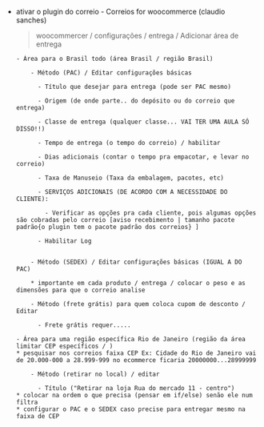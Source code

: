 - ativar o plugin do correio - Correios for woocommerce (claudio sanches)

    > woocommercer / configurações / entrega / Adicionar área de entrega
    
      - Área para o Brasil todo (área Brasil / região Brasil)

          - Método (PAC) / Editar configurações básicas

            - Título que desejar para entrega (pode ser PAC mesmo)

            - Origem (de onde parte.. do depósito ou do correio que entrega)

            - Classe de entrega (qualquer classe... VAI TER UMA AULA SÓ DISSO!!)

            - Tempo de entrega (o tempo do correio) / habilitar

            - Dias adicionais (contar o tempo pra empacotar, e levar no correio)

            - Taxa de Manuseio (Taxa da embalagem, pacotes, etc)

            - SERVIÇOS ADICIONAIS (DE ACORDO COM A NECESSIDADE DO CLIENTE):

              - Verificar as opções pra cada cliente, pois algumas opções são cobradas pelo correio [aviso recebimento | tamanho pacote padrão{o plugin tem o pacote padrão dos correios} ]

            - Habilitar Log


          - Método (SEDEX) / Editar configurações básicas (IGUAL A DO PAC)
          
          * importante em cada produto / entrega / colocar o peso e as dimensões para que o correio analise

          - Método (frete grátis) para quem coloca cupom de desconto / Editar

            - Frete grátis requer.....

      - Área para uma região específica Rio de Janeiro (região da área limitar CEP específicos / )
      * pesquisar nos correios faixa CEP Ex: Cidade do Rio de Janeiro vai de 20.000-000 a 28.999-999 no ecommerce ficaria 20000000...28999999

          - Método (retirar no local) / editar
            
            - Título ("Retirar na loja Rua do mercado 11 - centro")
      * colocar na ordem o que precisa (pensar em if/else) senão ele num filtra
      * configurar o PAC e o SEDEX caso precise para entregar mesmo na faixa de CEP